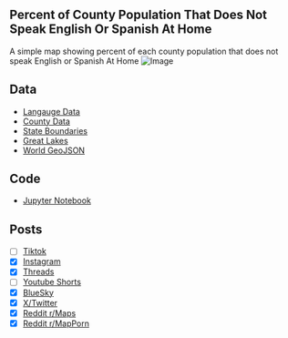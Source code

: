 ## Percent of County Population That Does Not Speak English Or Spanish At Home
A simple map showing percent of each county population that does not speak English or Spanish At Home
![Image](https://drive.google.com/uc?export=view&id=1Et9_qhggKWLl1ZkGYFQNAxfx3LTdHx-x)

## Data
* [Langauge Data](https://data.census.gov/table/ACSST5Y2023.S1603)
* [County Data](https://www.census.gov/geographies/mapping-files/time-series/geo/carto-boundary-file.html)
* [State Boundaries](https://www.census.gov/geographies/mapping-files/time-series/geo/carto-boundary-file.html)
* [Great Lakes](https://usicecenter.gov/Products/GreatLakesData)
* [World GeoJSON](https://public.opendatasoft.com/explore/dataset/world-administrative-boundaries/export/?flg=en-us)


## Code
* [Jupyter Notebook](FormatData.ipynb)

## Posts
- [ ] [Tiktok]()
- [x] [Instagram](https://www.instagram.com/p/DLNiyzgvXQ3/)
- [x] [Threads](https://www.threads.com/@vinemapper/post/DLNizSgPXAO)
- [ ] [Youtube Shorts]()
- [x] [BlueSky](https://bsky.app/profile/vinemapper.bsky.social/post/3ls7m2p3omk2t)
- [x] [X/Twitter](https://x.com/VineMapper/status/1936840182503985644)
- [x] [Reddit r/Maps](https://www.reddit.com/r/Maps/comments/1lhtkx2/percent_of_county_population_that_does_not_speak/)
- [x] [Reddit r/MapPorn](https://www.reddit.com/r/MapPorn/comments/1lhtkv1/percent_of_county_population_that_does_not_speak/)
